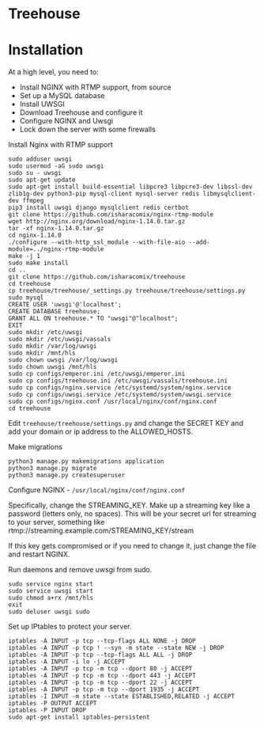# Treehouse

# Installation
At a high level, you need to:

 * Install NGINX with RTMP support, from source
 * Set up a MySQL database
 * Install UWSGI
 * Download Treehouse and configure it
 * Configure NGINX and Uwsgi
 * Lock down the server with some firewalls

Install Nginx with RTMP support

    sudo adduser uwsgi
    sudo usermod -aG sudo uwsgi
    sudo su - uwsgi
    sudo apt-get update
    sudo apt-get install build-essential libpcre3 libpcre3-dev libssl-dev zlib1g-dev python3-pip mysql-client mysql-server redis libmysqlclient-dev ffmpeg
    pip3 install uwsgi django mysqlclient redis certbot
    git clone https://github.com/isharacomix/nginx-rtmp-module
    wget http://nginx.org/download/nginx-1.14.0.tar.gz
    tar -xf nginx-1.14.0.tar.gz
    cd nginx-1.14.0
    ./configure --with-http_ssl_module --with-file-aio --add-module=../nginx-rtmp-module
    make -j 1
    sudo make install
    cd ..
    git clone https://github.com/isharacomix/treehouse
    cd treehouse
    cp treehouse/treehouse/_settings.py treehouse/treehouse/settings.py
    sudo mysql
    CREATE USER 'uwsgi'@'localhost';
    CREATE DATABASE treehouse;
    GRANT ALL ON treehouse.* TO "uwsgi"@"localhost";
    EXIT
    sudo mkdir /etc/uwsgi
    sudo mkdir /etc/uwsgi/vassals
    sudo mkdir /var/log/uwsgi
    sudo mkdir /mnt/hls
    sudo chown uwsgi /var/log/uwsgi
    sudo chown uwsgi /mnt/hls
    sudo cp configs/emperor.ini /etc/uwsgi/emperor.ini
    sudo cp configs/treehouse.ini /etc/uwsgi/vassals/treehouse.ini
    sudo cp configs/nginx.service /etc/systemd/system/nginx.service
    sudo cp configs/uwsgi.service /etc/systemd/system/uwsgi.service
    sudo cp configs/nginx.conf /usr/local/nginx/conf/nginx.conf
    cd treehouse

Edit `treehouse/treehouse/settings.py` and change the SECRET KEY and add your
domain or ip address to the ALLOWED_HOSTS.

Make migrations

    python3 manage.py makemigrations application
    python3 manage.py migrate
    python3 manage.py createsuperuser

Configure NGINX - `/usr/local/nginx/conf/nginx.conf`

Specifically, change the STREAMING_KEY. Make up a streaming key like a password
(letters only, no spaces). This will be your secret url for streaming to your
server, something like rtmp://streaming.example.com/STREAMING_KEY/stream

If this key gets compromised or if you need to change it, just change the file
and restart NGINX.

Run daemons and remove uwsgi from sudo.

    sudo service nginx start
    sudo service uwsgi start
    sudo chmod a+rx /mnt/hls
    exit
    sudo deluser uwsgi sudo

Set up IPtables to protect your server.

    iptables -A INPUT -p tcp --tcp-flags ALL NONE -j DROP
    iptables -A INPUT -p tcp ! --syn -m state --state NEW -j DROP
    iptables -A INPUT -p tcp --tcp-flags ALL ALL -j DROP
    iptables -A INPUT -i lo -j ACCEPT
    iptables -A INPUT -p tcp -m tcp --dport 80 -j ACCEPT
    iptables -A INPUT -p tcp -m tcp --dport 443 -j ACCEPT
    iptables -A INPUT -p tcp -m tcp --dport 22 -j ACCEPT
    iptables -A INPUT -p tcp -m tcp --dport 1935 -j ACCEPT
    iptables -I INPUT -m state --state ESTABLISHED,RELATED -j ACCEPT
    iptables -P OUTPUT ACCEPT
    iptables -P INPUT DROP
    sudo apt-get install iptables-persistent
